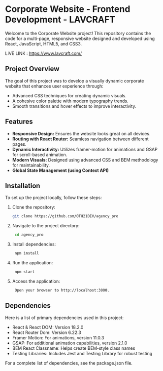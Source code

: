 # Corporate Website - Frontend Development - LAVCRAFT

Welcome to the Corporate Website project! This repository contains the code for a multi-page, responsive website designed and developed using React, JavaScript, HTML5, and CSS3.

LIVE LINK : https://www.lavcraft.com/

## Project Overview
The goal of this project was to develop a visually dynamic corporate website that enhances user experience through:

- Advanced CSS techniques for creating dynamic visuals.
- A cohesive color palette with modern typography trends.
- Smooth transitions and hover effects to improve interactivity.

## Features
- **Responsive Design:** Ensures the website looks great on all devices.
- **Routing with React Router:** Seamless navigation between different pages.
- **Dynamic Interactivity:** Utilizes framer-motion for animations and GSAP for scroll-based animation.
- **Modern Visuals:** Designed using advanced CSS and BEM methodology for maintainability.
- **Global State Management (using Context API)** 

## Installation

To set up the project locally, follow these steps:

1. Clone the repository:
   ```bash
   git clone https://github.com/OTH21DEV/agency_pro

2. Navigate to the project directory:
   ```bash
    cd agency_pro

3. Install dependencies:
   ```bash
    npm install

6. Run the application:
   ```bash
    npm start

5. Access the application:
   ```bash
    Open your browser to http://localhost:3000.

## Dependencies

Here is a list of primary dependencies used in this project:

- React & React DOM: Version 18.2.0
- React Router Dom: Version 6.22.3
- Framer Motion: For animations, version 11.0.3
- GSAP: For additional animation capabilities, version 2.1.0
- BEM React Classname: Helps create BEM-style class names
- Testing Libraries: Includes Jest and Testing Library for robust testing

For a complete list of dependencies, see the package.json file.
